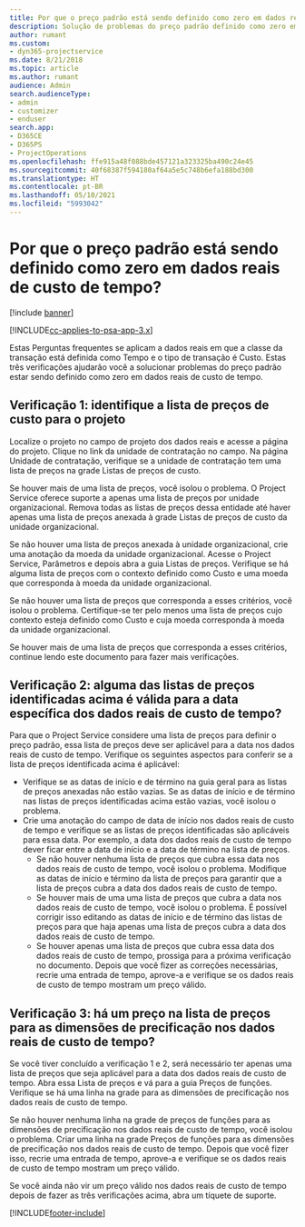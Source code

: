 ```yaml
---
title: Por que o preço padrão está sendo definido como zero em dados reais de custo de tempo?
description: Solução de problemas do preço padrão definido como zero em dados reais de custo de tempo.
author: rumant
ms.custom:
- dyn365-projectservice
ms.date: 8/21/2018
ms.topic: article
ms.author: rumant
audience: Admin
search.audienceType:
- admin
- customizer
- enduser
search.app:
- D365CE
- D365PS
- ProjectOperations
ms.openlocfilehash: ffe915a48f088bde457121a323325ba490c24e45
ms.sourcegitcommit: 40f68387f594180af64a5e5c748b6efa188bd300
ms.translationtype: HT
ms.contentlocale: pt-BR
ms.lasthandoff: 05/10/2021
ms.locfileid: "5993042"
---
```

# <a name="why-is-the-price-defaulting-to-zero-on-time-cost-actuals"></a>Por que o preço padrão está sendo definido como zero em dados reais de custo de tempo?

[!include [banner](../includes/psa-now-project-operations.md)]

[!INCLUDE[cc-applies-to-psa-app-3.x](../includes/cc-applies-to-psa-app-3x.md)]

Estas Perguntas frequentes se aplicam a dados reais em que a classe da transação está definida como Tempo e o tipo de transação é Custo. Estas três verificações ajudarão você a solucionar problemas do preço padrão estar sendo definido como zero em dados reais de custo de tempo.
 
## <a name="check-1-identify-the-cost-price-list-for-the-project"></a>Verificação 1: identifique a lista de preços de custo para o projeto

Localize o projeto no campo de projeto dos dados reais e acesse a página do projeto. Clique no link da unidade de contratação no campo. Na página Unidade de contratação, verifique se a unidade de contratação tem uma lista de preços na grade Listas de preços de custo.

Se houver mais de uma lista de preços, você isolou o problema. O Project Service oferece suporte a apenas uma lista de preços por unidade organizacional. Remova todas as listas de preços dessa entidade até haver apenas uma lista de preços anexada à grade Listas de preços de custo da unidade organizacional.

Se não houver uma lista de preços anexada à unidade organizacional, crie uma anotação da moeda da unidade organizacional. Acesse o Project Service, Parâmetros e depois abra a guia Listas de preços. Verifique se há alguma lista de preços com o contexto definido como Custo e uma moeda que corresponda à moeda da unidade organizacional.
 
Se não houver uma lista de preços que corresponda a esses critérios, você isolou o problema. Certifique-se ter pelo menos uma lista de preços cujo contexto esteja definido como Custo e cuja moeda corresponda à moeda da unidade organizacional.

Se houver mais de uma lista de preços que corresponda a esses critérios, continue lendo este documento para fazer mais verificações.

## <a name="check-2-are-any-of-the-price-lists-identified-above-valid-for-the-specific-date-of-the-time-cost-actual"></a>Verificação 2: alguma das listas de preços identificadas acima é válida para a data específica dos dados reais de custo de tempo?

Para que o Project Service considere uma lista de preços para definir o preço padrão, essa lista de preços deve ser aplicável para a data nos dados reais de custo de tempo. Verifique os seguintes aspectos para conferir se a lista de preços identificada acima é aplicável:

- Verifique se as datas de início e de término na guia geral para as listas de preços anexadas não estão vazias. Se as datas de início e de término nas listas de preços identificadas acima estão vazias, você isolou o problema. 
- Crie uma anotação do campo de data de início nos dados reais de custo de tempo e verifique se as listas de preços identificadas são aplicáveis para essa data. Por exemplo, a data dos dados reais de custo de tempo dever ficar entre a data de início e a data de término na lista de preços. 
    - Se não houver nenhuma lista de preços que cubra essa data nos dados reais de custo de tempo, você isolou o problema. Modifique as datas de início e término da lista de preços para garantir que a lista de preços cubra a data dos dados reais de custo de tempo. 
    - Se houver mais de uma uma lista de preços que cubra a data nos dados reais de custo de tempo, você isolou o problema. É possível corrigir isso editando as datas de início e de término das listas de preços para que haja apenas uma lista de preços cubra a data dos dados reais de custo de tempo. 
    - Se houver apenas uma lista de preços que cubra essa data dos dados reais de custo de tempo, prossiga para a próxima verificação no documento.
Depois que você fizer as correções necessárias, recrie uma entrada de tempo, aprove-a e verifique se os dados reais de custo de tempo mostram um preço válido.

## <a name="check-3-is-there-a-price-in-the-price-list-for-the-pricing-dimensions-on-the-time-cost-actual"></a>Verificação 3: há um preço na lista de preços para as dimensões de precificação nos dados reais de custo de tempo?

Se você tiver concluído a verificação 1 e 2, será necessário ter apenas uma lista de preços que seja aplicável para a data dos dados reais de custo de tempo. Abra essa Lista de preços e vá para a guia Preços de funções. Verifique se há uma linha na grade para as dimensões de precificação nos dados reais de custo de tempo.

Se não houver nenhuma linha na grade de preços de funções para as dimensões de precificação nos dados reais de custo de tempo, você isolou o problema. Criar uma linha na grade Preços de funções para as dimensões de precificação nos dados reais de custo de tempo. Depois que você fizer isso, recrie uma entrada de tempo, aprove-a e verifique se os dados reais de custo de tempo mostram um preço válido.
 
Se você ainda não vir um preço válido nos dados reais de custo de tempo depois de fazer as três verificações acima, abra um tíquete de suporte.





[!INCLUDE[footer-include](../includes/footer-banner.md)]